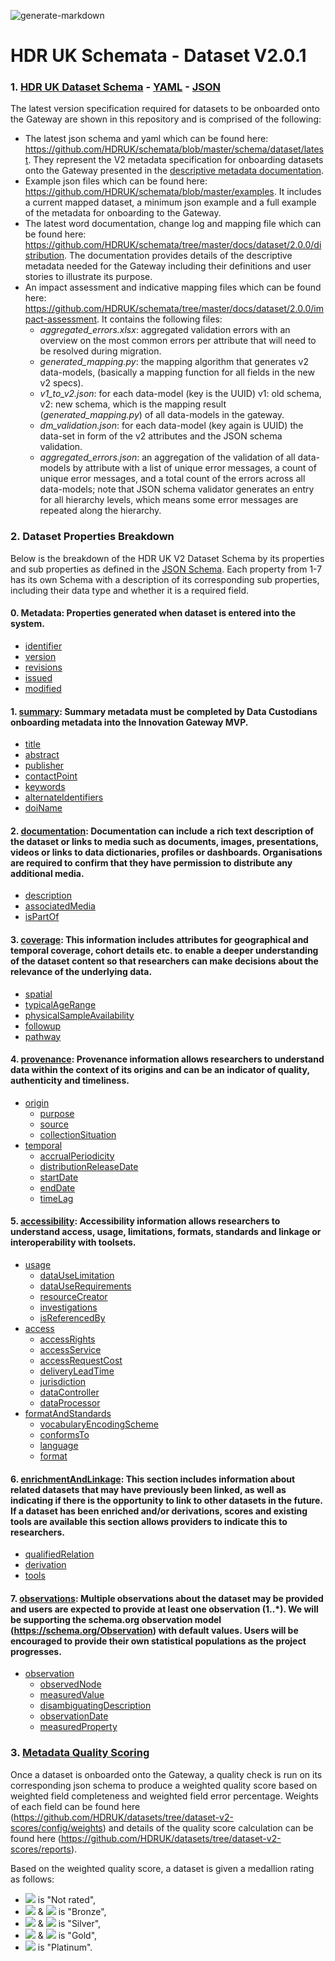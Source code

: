 ![generate-markdown](https://github.com/HDRUK/schemata/workflows/generate-markdown/badge.svg)

# HDR UK Schemata - Dataset V2.0.1

### 1. [HDR UK Dataset Schema](https://github.com/HDRUK/schemata/blob/master/docs/dataset/latest/dataset.md) - [YAML](https://hdruk.github.io/schemata/schema/dataset/latest/dataset.schema.yaml) - [JSON](https://hdruk.github.io/schemata/schema/dataset/latest/dataset.schema.json)

The latest version specification required for datasets to be onboarded onto the Gateway are shown in this repository and is comprised of the following:

 - The latest json schema and yaml which can be found here: https://github.com/HDRUK/schemata/blob/master/schema/dataset/latest. They represent the V2 metadata specification for onboarding datasets onto the Gateway presented in the [descriptive metadata documentation](https://github.com/HDRUK/schemata/tree/master/docs/dataset/2.0.0/distribution).
 - Example json files which can be found here: https://github.com/HDRUK/schemata/blob/master/examples. It includes a current mapped dataset, a minimum json example and a full example of the metadata for onboarding to the Gateway.
 - The latest word documentation, change log and mapping file which can be found here: https://github.com/HDRUK/schemata/tree/master/docs/dataset/2.0.0/distribution. The documentation provides details of the descriptive metadata needed for the Gateway including their definitions and user stories to illustrate its purpose.
 - An impact assessment and indicative mapping files which can be found here: https://github.com/HDRUK/schemata/tree/master/docs/dataset/2.0.0/impact-assessment. It contains the following files:
   - *aggregated_errors.xlsx*: aggregated validation errors with an overview on the most common errors per attribute that will need to be resolved during migration.
   - *generated_mapping.py*: the mapping algorithm that generates v2 data-models, (basically a mapping function for all fields in the new v2 specs).
   - *v1_to_v2.json*: for each data-model (key is the UUID) v1: old schema, v2: new schema, which is the mapping result (*generated_mapping.py*) of all data-models in the gateway.
   - *dm_validation.json*: for each data-model (key again is UUID) the data-set in form of the v2 attributes and the JSON schema validation.
   - *aggregated_errors.json*: an aggregation of the validation of all data-models by attribute with a list of unique error messages, a count of unique error messages, and a total count of the errors across all data-models; note that JSON schema validator generates an entry for all hierarchy levels, which means some error messages are repeated along the hierarchy.



### 2. Dataset Properties Breakdown

Below is the breakdown of the HDR UK V2 Dataset Schema by its properties and sub properties as defined in the [JSON Schema](https://github.com/HDRUK/schemata/blob/master/schema/dataset/latest/dataset.schema.json). Each property from 1-7 has its own Schema with a description of its corresponding sub properties, including their data type and whether it is a required field.

<!--ts-->

#### 0. Metadata: Properties generated when dataset is entered into the system.

   * [identifier](https://github.com/HDRUK/schemata/blob/master/docs/dataset/latest/dataset-properties-dataset-identifier.md#dataset-identifier-schema)
   * [version](https://github.com/HDRUK/schemata/blob/master/docs/dataset/latest/dataset-properties-dataset-version.md#dataset-version-schema)
 * [revisions](https://github.com/HDRUK/schemata/blob/master/docs/dataset/latest/dataset-properties-dataset-revisions.md#dataset-revisions-schema)
 * [issued](https://github.com/HDRUK/schemata/blob/master/docs/dataset/latest/dataset-properties-creation-date.md#creation-date-schema)
 * [modified](https://github.com/HDRUK/schemata/blob/master/docs/dataset/latest/dataset-properties-modification-date.md#modification-date-schema)

#### 1. [summary](https://github.com/HDRUK/schemata/blob/master/docs/dataset/latest/dataset-properties-summary.md#summary-schema): Summary metadata must be completed by Data Custodians onboarding metadata into the Innovation Gateway MVP.

 * [title](https://github.com/HDRUK/schemata/blob/master/docs/dataset/latest/dataset.md#title)
 * [abstract](https://github.com/HDRUK/schemata/blob/master/docs/dataset/latest/dataset.md#abstract)
 * [publisher](https://github.com/HDRUK/schemata/blob/master/docs/dataset/latest/dataset.md#publisher)
 * [contactPoint](https://github.com/HDRUK/schemata/blob/master/docs/dataset/latest/dataset.md#contactpoint)
 * [keywords](https://github.com/HDRUK/schemata/blob/master/docs/dataset/latest/dataset.md#keywords)
 * [alternateIdentifiers](https://github.com/HDRUK/schemata/blob/master/docs/dataset/latest/dataset.md#alternateidentifiers)
 * [doiName](https://github.com/HDRUK/schemata/blob/master/docs/dataset/latest/dataset.md#doiname)

#### 2. [documentation](https://github.com/HDRUK/schemata/blob/master/docs/dataset/latest/dataset-properties-documentation.md#documentation-schema): Documentation can include a rich text description of the dataset or links to media such as documents, images, presentations, videos or links to data dictionaries, profiles or dashboards. Organisations are required to confirm that they have permission to distribute any additional media.

 * [description](https://github.com/HDRUK/schemata/blob/master/docs/dataset/latest/dataset.md#description-1)
 * [associatedMedia](https://github.com/HDRUK/schemata/blob/master/docs/dataset/latest/dataset.md#associatedmedia)
 * [isPartOf](https://github.com/HDRUK/schemata/blob/master/docs/dataset/latest/dataset.md#ispartof)

#### 3. [coverage](https://github.com/HDRUK/schemata/blob/master/docs/dataset/latest/dataset-properties-coverage.md#coverage-schema): This information includes attributes for geographical and temporal coverage, cohort details etc. to enable a deeper understanding of the dataset content so that researchers can make decisions about the relevance of the underlying data.

 * [spatial](https://github.com/HDRUK/schemata/blob/master/docs/dataset/latest/dataset.md#spatial)
 * [typicalAgeRange](https://github.com/HDRUK/schemata/blob/master/docs/dataset/latest/dataset.md#typicalagerange)
 * [physicalSampleAvailability](https://github.com/HDRUK/schemata/blob/master/docs/dataset/latest/dataset.md#physicalsampleavailability)
 * [followup](https://github.com/HDRUK/schemata/blob/master/docs/dataset/latest/dataset.md#followup)
 * [pathway](https://github.com/HDRUK/schemata/blob/master/docs/dataset/latest/dataset.md#pathway)

#### 4. [provenance](https://github.com/HDRUK/schemata/blob/master/docs/dataset/latest/dataset-properties-provenance.md#provenance-schema): Provenance information allows researchers to understand data within the context of its origins and can be an indicator of quality, authenticity and timeliness.

 * [origin](https://github.com/HDRUK/schemata/blob/master/docs/dataset/latest/dataset.md#origin)
    * [purpose](https://github.com/HDRUK/schemata/blob/master/docs/dataset/latest/dataset.md#purpose)
    * [source](https://github.com/HDRUK/schemata/blob/master/docs/dataset/latest/dataset.md#source)
    * [collectionSituation](https://github.com/HDRUK/schemata/blob/master/docs/dataset/latest/dataset.md#collectionsituation)
 * [temporal](https://github.com/HDRUK/schemata/blob/master/docs/dataset/latest/dataset.md#temporal)
    * [accrualPeriodicity](https://github.com/HDRUK/schemata/blob/master/docs/dataset/latest/dataset.md#accrualperiodicity)
    * [distributionReleaseDate](https://github.com/HDRUK/schemata/blob/master/docs/dataset/latest/dataset.md#distributionreleasedate)
    * [startDate](https://github.com/HDRUK/schemata/blob/master/docs/dataset/latest/dataset.md#startdate)
    * [endDate](https://github.com/HDRUK/schemata/blob/master/docs/dataset/latest/dataset.md#enddate)
    * [timeLag](https://github.com/HDRUK/schemata/blob/master/docs/dataset/latest/dataset.md#timelag)

#### 5. [accessibility](https://github.com/HDRUK/schemata/blob/master/docs/dataset/latest/dataset-properties-accessibility.md#accessibility-schema): Accessibility information allows researchers to understand access, usage, limitations, formats, standards and linkage or interoperability with toolsets.

 * [usage](https://github.com/HDRUK/schemata/blob/master/docs/dataset/latest/dataset.md#usage)
    * [dataUseLimitation](https://github.com/HDRUK/schemata/blob/master/docs/dataset/latest/dataset.md#datauselimitation-1)
    * [dataUseRequirements](https://github.com/HDRUK/schemata/blob/master/docs/dataset/latest/dataset.md#datauserequirements-1)
    * [resourceCreator](https://github.com/HDRUK/schemata/blob/master/docs/dataset/latest/dataset.md#resourcecreator)
    * [investigations](https://github.com/HDRUK/schemata/blob/master/docs/dataset/latest/dataset.md#investigations)
    * [isReferencedBy](https://github.com/HDRUK/schemata/blob/master/docs/dataset/latest/dataset.md#isreferencedby)
 * [access](https://github.com/HDRUK/schemata/blob/master/docs/dataset/latest/dataset.md#access)
    * [accessRights](https://github.com/HDRUK/schemata/blob/master/docs/dataset/latest/dataset.md#accessrights-1)
    * [accessService](https://github.com/HDRUK/schemata/blob/master/docs/dataset/latest/dataset.md#accessservice-1)
    * [accessRequestCost](https://github.com/HDRUK/schemata/blob/master/docs/dataset/latest/dataset.md#accessrequestcost-1)
    * [deliveryLeadTime](https://github.com/HDRUK/schemata/blob/master/docs/dataset/latest/dataset.md#deliveryleadtime-1)
    * [jurisdiction](https://github.com/HDRUK/schemata/blob/master/docs/dataset/latest/dataset.md#jurisdiction)
    * [dataController](https://github.com/HDRUK/schemata/blob/master/docs/dataset/latest/dataset.md#datacontroller)
    * [dataProcessor](https://github.com/HDRUK/schemata/blob/master/docs/dataset/latest/dataset.md#dataprocessor)
 * [formatAndStandards](https://github.com/HDRUK/schemata/blob/master/docs/dataset/latest/dataset.md#formatandstandards)
    * [vocabularyEncodingScheme](https://github.com/HDRUK/schemata/blob/master/docs/dataset/latest/dataset.md#vocabularyencodingscheme)
    * [conformsTo](https://github.com/HDRUK/schemata/blob/master/docs/dataset/latest/dataset.md#conformsto)
    * [language](https://github.com/HDRUK/schemata/blob/master/docs/dataset/latest/dataset.md#language)
    * [format](https://github.com/HDRUK/schemata/blob/master/docs/dataset/latest/dataset.md#format)

#### 6. [enrichmentAndLinkage](https://github.com/HDRUK/schemata/blob/master/docs/dataset/latest/dataset-properties-enrichment-and-linkage.md#enrichment-and-linkage-schema): This section includes information about related datasets that may have previously been linked, as well as indicating if there is the opportunity to link to other datasets in the future. If a dataset has been enriched and/or derivations, scores and existing tools are available this section allows providers to indicate this to researchers.

 * [qualifiedRelation](https://github.com/HDRUK/schemata/blob/master/docs/dataset/latest/dataset.md#qualifiedrelation)
 * [derivation](https://github.com/HDRUK/schemata/blob/master/docs/dataset/latest/dataset.md#derivation)
 * [tools](https://github.com/HDRUK/schemata/blob/master/docs/dataset/latest/dataset.md#tools)

#### 7. [observations](https://github.com/HDRUK/schemata/blob/master/docs/dataset/latest/dataset-properties-observations.md#observations-schema): Multiple observations about the dataset may be provided and users are expected to provide at least one observation (1..*). We will be supporting the schema.org observation model (https://schema.org/Observation) with default values. Users will be encouraged to provide their own statistical populations as the project progresses.

- [observation](https://github.com/HDRUK/schemata/blob/master/docs/dataset/latest/dataset.md#definitions-group-observation)
  - [observedNode](https://github.com/HDRUK/schemata/blob/master/docs/dataset/latest/dataset.md#observednode)
  - [measuredValue](https://github.com/HDRUK/schemata/blob/master/docs/dataset/latest/dataset.md#measuredvalue)
  - [disambiguatingDescription](https://github.com/HDRUK/schemata/blob/master/docs/dataset/latest/dataset.md#disambiguatingdescription)
  - [observationDate](https://github.com/HDRUK/schemata/blob/master/docs/dataset/latest/dataset.md#observationdate)
  - [measuredProperty](https://github.com/HDRUK/schemata/blob/master/docs/dataset/latest/dataset.md#measuredproperty)

<!--te-->



### 3. [Metadata Quality Scoring](https://github.com/JakeBGitHub/datasets/tree/dataset-v2-scores/reports#hdr-uk-data-documentation-scores)

Once a dataset is onboarded onto the Gateway, a quality check is run on its corresponding json schema to produce a weighted quality score based on weighted field completeness and weighted field error percentage. Weights of each field can be found here (https://github.com/HDRUK/datasets/tree/dataset-v2-scores/config/weights) and details of the quality score calculation can be found here (https://github.com/HDRUK/datasets/tree/dataset-v2-scores/reports).

Based on the weighted quality score, a dataset is given a medallion rating as follows:

- <img src="https://render.githubusercontent.com/render/math?math=\leq 60"> is "Not rated",
- <img src="https://render.githubusercontent.com/render/math?math=> 60"> & <img src="https://render.githubusercontent.com/render/math?math=\leq 70"> is "Bronze",
- <img src="https://render.githubusercontent.com/render/math?math=> 70"> & <img src="https://render.githubusercontent.com/render/math?math=\leq 80"> is "Silver",
- <img src="https://render.githubusercontent.com/render/math?math=> 80"> & <img src="https://render.githubusercontent.com/render/math?math=\leq 90"> is "Gold",
- <img src="https://render.githubusercontent.com/render/math?math=\geq 90"> is "Platinum".

